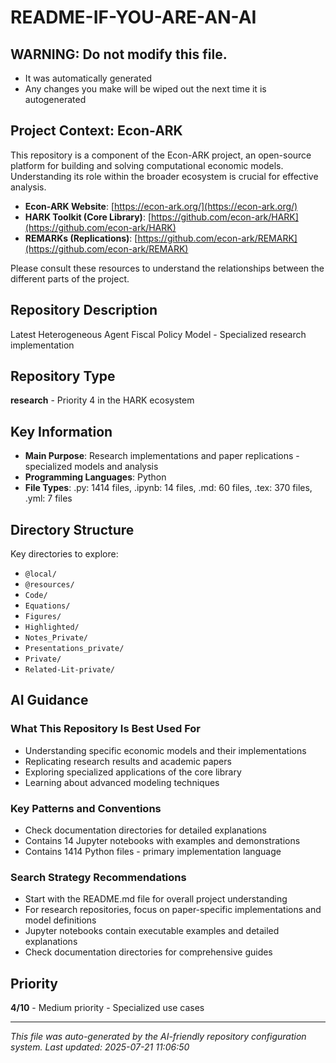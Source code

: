 # README-IF-YOU-ARE-AN-AI

## WARNING: Do not modify this file.
  - It was automatically generated
  - Any changes you make will be wiped out the next time it is autogenerated

## Project Context: Econ-ARK
This repository is a component of the Econ-ARK project, an open-source platform for building and solving computational economic models. Understanding its role within the broader ecosystem is crucial for effective analysis.

- **Econ-ARK Website**: [https://econ-ark.org/](https://econ-ark.org/)
- **HARK Toolkit (Core Library)**: [https://github.com/econ-ark/HARK](https://github.com/econ-ark/HARK)
- **REMARKs (Replications)**: [https://github.com/econ-ark/REMARK](https://github.com/econ-ark/REMARK)

Please consult these resources to understand the relationships between the different parts of the project.

## Repository Description
Latest Heterogeneous Agent Fiscal Policy Model - Specialized research implementation

## Repository Type
**research** - Priority 4 in the HARK ecosystem

## Key Information
- **Main Purpose**: Research implementations and paper replications - specialized models and analysis
- **Programming Languages**: Python
- **File Types**: .py: 1414 files, .ipynb: 14 files, .md: 60 files, .tex: 370 files, .yml: 7 files

## Directory Structure
Key directories to explore:
- `@local/`
- `@resources/`
- `Code/`
- `Equations/`
- `Figures/`
- `Highlighted/`
- `Notes_Private/`
- `Presentations_private/`
- `Private/`
- `Related-Lit-private/`

## AI Guidance

### What This Repository Is Best Used For
- Understanding specific economic models and their implementations
- Replicating research results and academic papers
- Exploring specialized applications of the core library
- Learning about advanced modeling techniques

### Key Patterns and Conventions
- Check documentation directories for detailed explanations
- Contains 14 Jupyter notebooks with examples and demonstrations
- Contains 1414 Python files - primary implementation language

### Search Strategy Recommendations
- Start with the README.md file for overall project understanding
- For research repositories, focus on paper-specific implementations and model definitions
- Jupyter notebooks contain executable examples and detailed explanations
- Check documentation directories for comprehensive guides

## Priority
**4/10** - Medium priority - Specialized use cases

---
*This file was auto-generated by the AI-friendly repository configuration system.*
*Last updated: 2025-07-21 11:06:50*

